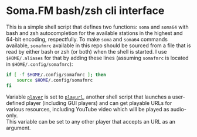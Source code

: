 # Soma.FM bash/zsh cli interface

This is a simple shell script that defines two functions: `soma` and `soma64` with bash and zsh autocompletion for the available stations in the highest and 64-bit encoding, respectfully.
To make `soma` and `soma64` commands available, `somafmrc` available in this repo should be sourced from a file that is read by either bash or zsh (or both) when the shell is started. I use `$HOME/.aliases` for that by adding these lines (assuming `somafmrc` is located in `$HOME/.config/somafmrc`):
``` bash
if [ -f $HOME/.config/somafmrc ]; then
    source $HOME/.config/somafmrc
fi
```

Variable [`player`](https://github.com/kosivantsov/somafm-cli/blob/7cb867bb5cc01d2044007c25ee720e9c15512555/somafmrc#L2) is set to [`playurl`](https://github.com/kosivantsov/playurl), another shell script that launches a user-defined player (including GUI players) and can get playable URLs for various resources, including YouTube video which will be played as audio-only.  
This variable can be set to any other player that accepts an URL as an argument.
